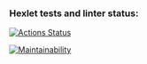 ### Hexlet tests and linter status:
[![Actions Status](https://github.com/nevograd1613/frontend-project-lvl2/workflows/hexlet-check/badge.svg)](https://github.com/nevograd1613/frontend-project-lvl2/actions)

[![Maintainability](https://api.codeclimate.com/v1/badges/1e6264b0f371f65ec38d/maintainability)](https://codeclimate.com/github/nevograd1613/frontend-project-lvl2/maintainability)